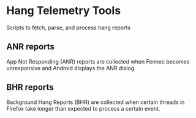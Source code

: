 Hang Telemetry Tools
====================

Scripts to fetch, parse, and process hang reports

## ANR reports
App Not Responding (ANR) reports are collected when Fennec becomes unresponsive and Android displays the ANR dialog.

## BHR reports
Background Hang Reports (BHR) are collected when certain threads in Firefox take longer than expected to process a certain event.
